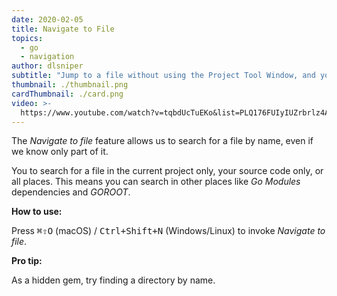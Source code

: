 ```yaml
---
date: 2020-02-05
title: Navigate to File
topics:
  - go
  - navigation
author: dlsniper
subtitle: "Jump to a file without using the Project Tool Window, and your mouse"
thumbnail: ./thumbnail.png
cardThumbnail: ./card.png
video: >-
  https://www.youtube.com/watch?v=tqbdUcTuEKo&list=PLQ176FUIyIUZrbrlz4AY1V8VzBJKZyVlW&index=80
---
```


The _Navigate to file_ feature allows us to search for a file by name, even if we know only part of it.

You to search for a file in the current project only, your source code only, or all places. This means you can search in other places like _Go Modules_ dependencies and _GOROOT_.

**How to use:**

Press <kbd>⌘⇧O</kbd> (macOS) / <kbd>Ctrl+Shift+N</kbd> (Windows/Linux) to invoke _Navigate to file_.

**Pro tip:**

As a hidden gem, try finding a directory by name.
